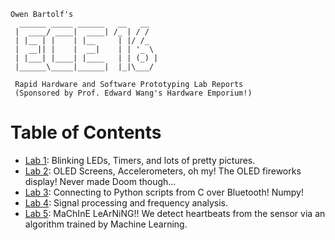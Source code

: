 ```
Owen Bartolf's
  ______ _____ ______   __   __  
 |  ____/ ____|  ____| /_ | / /  
 | |__ | |    | |__     | |/ /_  
 |  __|| |    |  __|    | | '_ \ 
 | |___| |____| |____   | | (_) |
 |______\_____|______|  |_|\___/ 
 
 Rapid Hardware and Software Prototyping Lab Reports
 (Sponsored by Prof. Edward Wang's Hardware Emporium!)
```
# Table of Contents
- [Lab 1](Lab1.md): Blinking LEDs, Timers, and lots of pretty pictures.
- [Lab 2](Lab2.md): OLED Screens, Accelerometers, oh my! The OLED fireworks display! Never made Doom though...
- [Lab 3](Lab3.md): Connecting to Python scripts from C over Bluetooth! Numpy!
- [Lab 4](Lab4.md): Signal processing and frequency analysis.
- [Lab 5](Lab5.md): MaChInE LeArNiNG!! We detect heartbeats from the sensor via an algorithm trained by Machine Learning.